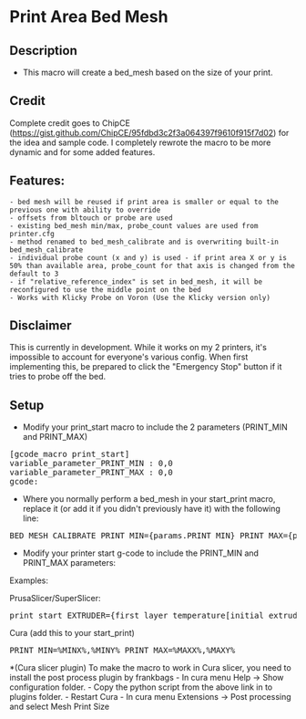 # Print Area Bed Mesh

## Description

- This macro will create a bed_mesh based on the size of your print.

## Credit

Complete credit goes to ChipCE (https://gist.github.com/ChipCE/95fdbd3c2f3a064397f9610f915f7d02) for the idea and sample code. I completely rewrote the macro to be more dynamic and for some added features.

## Features:
	- bed mesh will be reused if print area is smaller or equal to the previous one with ability to override
	- offsets from bltouch or probe are used
	- existing bed_mesh min/max, probe_count values are used from printer.cfg
	- method renamed to bed_mesh_calibrate and is overwriting built-in bed_mesh_calibrate
	- individual probe count (x and y) is used - if print area X or y is 50% than available area, probe_count for that axis is changed from the default to 3
	- if "relative_reference_index" is set in bed_mesh, it will be reconfigured to use the middle point on the bed
	- Works with Klicky Probe on Voron (Use the Klicky version only)

## Disclaimer

This is currently in development. While it works on my 2 printers, it's impossible to account for everyone's various config. When first implementing this, be prepared to click the "Emergency Stop" button if it tries to probe off the bed.

## Setup

- Modify your print_start macro to include the 2 parameters (PRINT_MIN and PRINT_MAX) 
<pre>
[gcode_macro print_start]
variable_parameter_PRINT_MIN : 0,0
variable_parameter_PRINT_MAX : 0,0
gcode:
</pre>

- Where you normally perform a bed_mesh in your start_print macro, replace it (or add it if you didn't previously have it) with the following line:
<pre>
BED_MESH_CALIBRATE PRINT_MIN={params.PRINT_MIN} PRINT_MAX={params.PRINT_MAX}
</pre>

- Modify your printer start g-code to include the PRINT_MIN and PRINT_MAX parameters:

Examples:


PrusaSlicer/SuperSlicer:
<pre>print_start EXTRUDER={first_layer_temperature[initial_extruder] + extruder_temperature_offset[initial_extruder]} BED=[first_layer_bed_temperature] CHAMBER=[chamber_temperature] PRINT_MIN={first_layer_print_min[0]},{first_layer_print_min[1]} PRINT_MAX={first_layer_print_max[0]},{first_layer_print_max[0]}</pre>

Cura (add this to your start_print)
<pre>PRINT_MIN=%MINX%,%MINY% PRINT_MAX=%MAXX%,%MAXY%</pre>

*(Cura slicer plugin) To make the macro to work in Cura slicer, you need to install the post process plugin by frankbags - In cura menu Help -> Show configuration folder. - Copy the python script from the above link in to plugins folder. - Restart Cura - In cura menu Extensions -> Post processing and select Mesh Print Size
